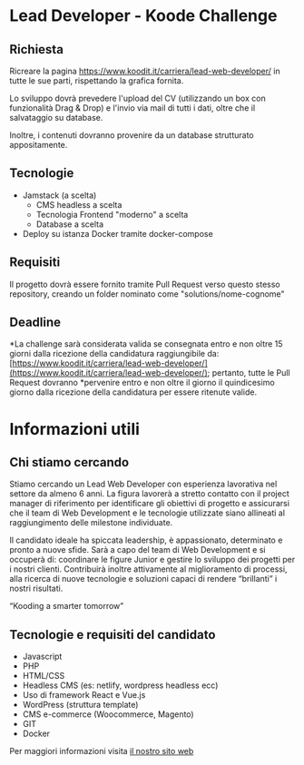 Lead Developer - Koode Challenge
===============

## Richiesta

Ricreare la pagina https://www.koodit.it/carriera/lead-web-developer/ in tutte le sue parti, rispettando la grafica fornita.

Lo sviluppo dovrà prevedere l'upload del CV (utilizzando un box con funzionalità Drag & Drop) e l'invio via mail di tutti i dati, oltre che il salvataggio su database.

Inoltre, i contenuti dovranno provenire da un database strutturato appositamente.

## Tecnologie
<ul>
<li>Jamstack (a scelta)
<ul>
<li>CMS headless a scelta</li>
<li>Tecnologia Frontend "moderno" a scelta</li>
<li>Database a scelta</li>
</ul>
</li>
<li>Deploy su istanza Docker tramite docker-compose</li>
</ul>

## Requisiti

Il progetto dovrà essere fornito tramite Pull Request verso questo stesso repository, creando un folder nominato come "solutions/nome-cognome"

## Deadline

*La challenge sarà considerata valida se consegnata entro e non oltre 15 giorni dalla ricezione della candidatura raggiungibile da: [https://www.koodit.it/carriera/lead-web-developer/](https://www.koodit.it/carriera/lead-web-developer/); pertanto, tutte le Pull Request dovranno *pervenire entro e non oltre il giorno il quindicesimo giorno dalla ricezione della candidatura per essere ritenute valide.

Informazioni utili
===============
## Chi stiamo cercando
Stiamo cercando un Lead Web Developer con esperienza lavorativa nel settore da almeno 6 anni. La figura lavorerà a stretto contatto con il project manager di riferimento per identificare gli obiettivi di progetto e assicurarsi che il team di Web Development e le tecnologie utilizzate siano allineati al raggiungimento delle milestone individuate.

Il candidato ideale ha spiccata leadership, è appassionato, determinato e pronto a nuove sfide. Sarà a capo del team di Web Development e si occuperà di: coordinare le figure Junior e gestire lo sviluppo dei progetti per i nostri clienti. Contribuirà inoltre attivamente al miglioramento di processi, alla ricerca di nuove tecnologie e soluzioni capaci di rendere “brillanti” i nostri risultati.

“Kooding a smarter tomorrow”

## Tecnologie e requisiti del candidato
<ul>
<li>Javascript</li>
<li>PHP</li>
<li>HTML/CSS</li>
<li>Headless CMS (es: netlify, wordpress headless ecc)</li>
<li>Uso di framework React e Vue.js</li>
<li>WordPress (struttura template)</li>
<li>CMS e-commerce (Woocommerce, Magento)</li>
<li>GIT</li>
<li>Docker</li>
</ul>

Per maggiori informazioni visita [il nostro sito web](https://koodit.it)
